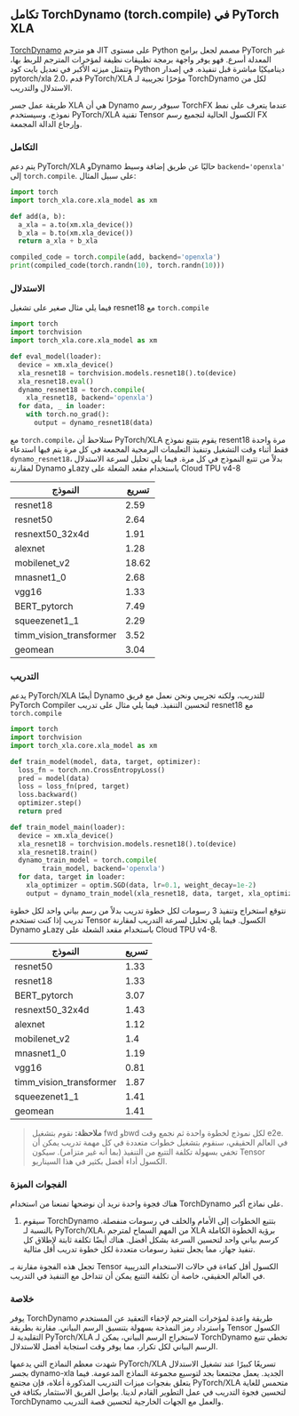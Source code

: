 ## تكامل TorchDynamo (torch.compile) في PyTorch XLA

[TorchDynamo](https://pytorch.org/docs/stable/torch.compiler.html) هو مترجم JIT على مستوى Python مصمم لجعل برامج PyTorch غير المعدلة أسرع. فهو يوفر واجهة برمجة تطبيقات نظيفة لمؤخرات المترجم للربط بها، وتتمثل ميزته الأكبر في تعديل بايت كود Python ديناميكيًا مباشرة قبل تنفيذه. في إصدار pytorch/xla 2.0، قدم PyTorch/XLA مؤخرًا تجريبية لـ TorchDynamo لكل من الاستدلال والتدريب.

طريقة عمل جسر XLA هي أن Dynamo سيوفر رسم TorchFX عندما يتعرف على نمط نموذج، وسيستخدم PyTorch/XLA تقنية Tensor الكسول الحالية لتجميع رسم FX وإرجاع الدالة المجمعة.

### التكامل

يتم دعم PyTorch/XLA وDynamo حاليًا عن طريق إضافة وسيط `backend='openxla'` إلى `torch.compile`. على سبيل المثال:

```py
import torch
import torch_xla.core.xla_model as xm

def add(a, b):
  a_xla = a.to(xm.xla_device())
  b_xla = b.to(xm.xla_device())
  return a_xla + b_xla

compiled_code = torch.compile(add, backend='openxla')
print(compiled_code(torch.randn(10), torch.randn(10)))
```

### الاستدلال

فيما يلي مثال صغير على تشغيل resnet18 مع `torch.compile`

```python
import torch
import torchvision
import torch_xla.core.xla_model as xm

def eval_model(loader):
  device = xm.xla_device()
  xla_resnet18 = torchvision.models.resnet18().to(device)
  xla_resnet18.eval()
  dynamo_resnet18 = torch.compile(
    xla_resnet18, backend='openxla')
  for data, _ in loader:
    with torch.no_grad():
      output = dynamo_resnet18(data)
```

مع `torch.compile`، ستلاحظ أن PyTorch/XLA يقوم بتتبع نموذج resent18 مرة واحدة فقط أثناء وقت التشغيل وتنفيذ التعليمات البرمجية المجمعة في كل مرة يتم فيها استدعاء `dynamo_resnet18`، بدلاً من تتبع النموذج في كل مرة. فيما يلي تحليل لسرعة الاستدلال لمقارنة Dynamo وLazy باستخدام مقعد الشعلة على Cloud TPU v4-8

| النموذج | تسريع |
| --- | ----------- |
resnet18 | 2.59
resnet50 | 2.64
resnext50_32x4d| 1.91
alexnet | 1.28
mobilenet_v2 | 18.62
mnasnet1_0 | 2.68
vgg16 | 1.33
BERT_pytorch | 7.49
squeezenet1_1 | 2.29
timm_vision_transformer | 3.52
geomean | 3.04

### التدريب

يدعم PyTorch/XLA أيضًا Dynamo للتدريب، ولكنه تجريبي ونحن نعمل مع فريق PyTorch Compiler لتحسين التنفيذ. فيما يلي مثال على تدريب resnet18 مع `torch.compile`

```python
import torch
import torchvision
import torch_xla.core.xla_model as xm

def train_model(model, data, target, optimizer):
  loss_fn = torch.nn.CrossEntropyLoss()
  pred = model(data)
  loss = loss_fn(pred, target)
  loss.backward()
  optimizer.step()
  return pred

def train_model_main(loader):
  device = xm.xla_device()
  xla_resnet18 = torchvision.models.resnet18().to(device)
  xla_resnet18.train()
  dynamo_train_model = torch.compile(
        train_model, backend='openxla')
  for data, target in loader:
    xla_optimizer = optim.SGD(data, lr=0.1, weight_decay=1e-2)
    output = dynamo_train_model(xla_resnet18, data, target, xla_optimizer)
```

نتوقع استخراج وتنفيذ 3 رسومات لكل خطوة تدريب بدلاً من رسم بياني واحد لكل خطوة تدريب إذا كنت تستخدم Tensor الكسول. فيما يلي تحليل لسرعة التدريب لمقارنة Dynamo وLazy باستخدام مقعد الشعلة على Cloud TPU v4-8.

| النموذج | تسريع |
| --- | ----------- |
resnet50 | 1.33
resnet18 | 1.33
BERT_pytorch | 3.07
resnext50_32x4d | 1.43
alexnet | 1.12
mobilenet_v2 | 1.4
mnasnet1_0 | 1.19
vgg16 | 0.81
timm_vision_transformer | 1.87
squeezenet1_1 | 1.41
geomean | 1.41

> **ملاحظة:** نقوم بتشغيل fwd وbwd لكل نموذج لخطوة واحدة ثم نجمع وقت e2e. في العالم الحقيقي، سنقوم بتشغيل خطوات متعددة في كل مهمة تدريب يمكن أن تخفي بسهولة تكلفة التتبع من التنفيذ (بما أنه غير متزامر). سيكون Tensor الكسول أداء أفضل بكثير في هذا السيناريو.

### الفجوات الميزة

هناك فجوة واحدة نريد أن نوضحها تمنعنا من استخدام TorchDynamo على نماذج أكبر.

1. سيقوم TorchDynamo بتتبع الخطوات إلى الأمام والخلف في رسومات منفصلة. بالنسبة لـ PyTorch/XLA، من المهم السماح لمترجم XLA برؤية الخطوة الكاملة كرسم بياني واحد لتحسين السرعة بشكل أفضل. هناك أيضًا تكلفة ثابتة لإطلاق كل تنفيذ جهاز، مما يجعل تنفيذ رسومات متعددة لكل خطوة تدريب أقل مثالية.

تجعل هذه الفجوة مقارنة بـ Tensor الكسول أقل كفاءة في حالات الاستخدام التدريبية في العالم الحقيقي، خاصة أن تكلفة التتبع يمكن أن تتداخل مع التنفيذ في التدريب.

### خلاصة

يوفر TorchDynamo طريقة واعدة لمؤخرات المترجم لإخفاء التعقيد عن المستخدم واسترداد رمز النمذجة بسهولة بتنسيق الرسم البياني. مقارنة بطريقة Tensor الكسول التقليدية لـ PyTorch/XLA لاستخراج الرسم البياني، يمكن لـ TorchDynamo تخطي تتبع الرسم البياني لكل تكرار، مما يوفر وقت استجابة أفضل للاستدلال.

شهدت معظم النماذج التي يدعمها PyTorch/XLA تسريعًا كبيرًا عند تشغيل الاستدلال بجسر dynamo-xla الجديد. يعمل مجتمعنا بجد لتوسيع مجموعة النماذج المدعومة. فيما يتعلق بفجوات ميزات التدريب المذكورة أعلاه، فإن مجتمع PyTorch/XLA متحمس للغاية لتحسين فجوة التدريب في عمل التطوير القادم لدينا. يواصل الفريق الاستثمار بكثافة في TorchDynamo والعمل مع الجهات الخارجية لتحسين قصة التدريب.